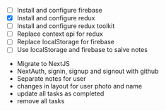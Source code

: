 - [ ] Install and configure firebase
- [x] Install and configure redux
- [ ] Install and configure redux toolkit
- [ ] Replace context api for redux
- [ ] Replace localStorage for firebase
- [ ] Use localStorage and firebase to salve notes

- Migrate to NextJS
- NextAuth, signin, signup and signout with github
- Separate notes for user
- changes in layout for user photo and name
- update all tasks as completed
- remove all tasks
